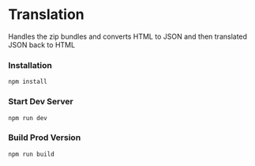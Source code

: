 # Translation 

Handles the zip bundles and converts HTML to JSON and then translated JSON back to HTML


### Installation

```
npm install
```

### Start Dev Server 

```
npm run dev
```

### Build Prod Version

```
npm run build
```
